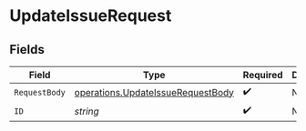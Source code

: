 # UpdateIssueRequest


## Fields

| Field                                                                                  | Type                                                                                   | Required                                                                               | Description                                                                            |
| -------------------------------------------------------------------------------------- | -------------------------------------------------------------------------------------- | -------------------------------------------------------------------------------------- | -------------------------------------------------------------------------------------- |
| `RequestBody`                                                                          | [operations.UpdateIssueRequestBody](../../models/operations/updateissuerequestbody.md) | :heavy_check_mark:                                                                     | N/A                                                                                    |
| `ID`                                                                                   | *string*                                                                               | :heavy_check_mark:                                                                     | N/A                                                                                    |